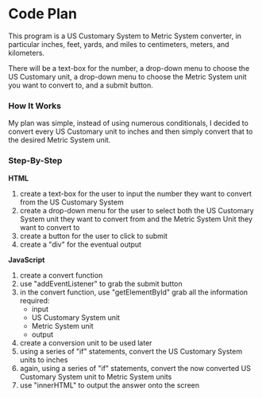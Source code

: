 # Code Plan

This program is a US Customary System to Metric System converter, in particular inches, feet, yards, and miles to centimeters, meters, and kilometers.

There will be a text-box for the number, a drop-down menu to choose the US Customary unit, a drop-down menu to choose the Metric System unit you want to convert to, and a submit button.

### How It Works

My plan was simple, instead of using numerous conditionals, I decided to convert every US Customary unit to inches and then simply convert that to the desired Metric System unit.

### Step-By-Step

<b>HTML</b>
<ol>
    <li>create a text-box for the user to input the number they want to convert from the US Customary System</li>
    <li>create a drop-down menu for the user to select both the US Customary System unit they want to convert from and the Metric System Unit they want to convert to</li>
    <li>create a button for the user to click to submit</li>
    <li>create a "div" for the eventual output</li>
</ol>

<b>JavaScript</b>
<ol>
    <li>create a convert function</li>
    <li>use "addEventListener" to grab the submit button</li>
    <li>in the convert function, use "getElementById" grab all the information required:
        <ul>
            <li>input</li>
            <li>US Customary System unit</li>
            <li>Metric System unit</li>
            <li>output</li>
        </ul>
    </li>
    <li>create a conversion unit to be used later</li>
    <li>using a series of "if" statements, convert the US Customary System units to inches</li>
    <li>again, using a series of "if" statements, convert the now converted US Customary System unit to Metric System units</li>
    <li>use "innerHTML" to output the answer onto the screen</li>
</ol>